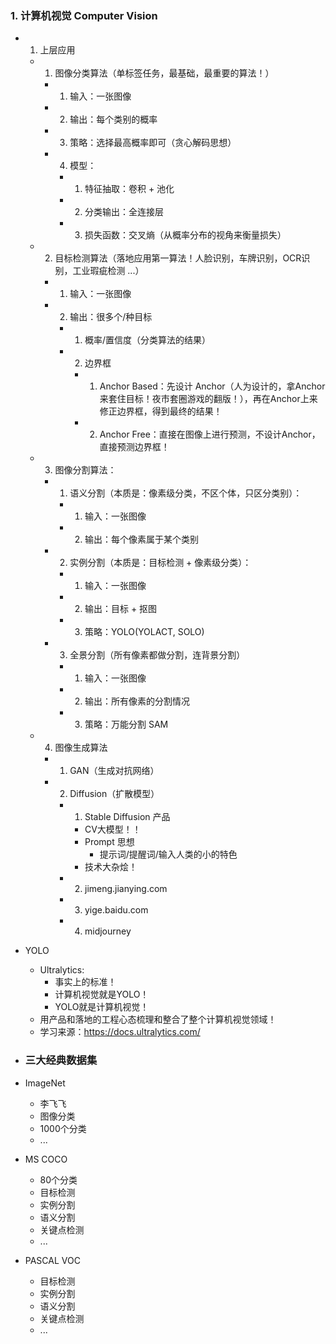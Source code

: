 ### 1. 计算机视觉 Computer Vision
- 1. 上层应用
    - 1. 图像分类算法（单标签任务，最基础，最重要的算法！）
      - 1. 输入：一张图像
      - 2. 输出：每个类别的概率
      - 3. 策略：选择最高概率即可（贪心解码思想）
      - 4. 模型：
        - 1. 特征抽取：卷积 + 池化
        - 2. 分类输出：全连接层
        - 3. 损失函数：交叉熵（从概率分布的视角来衡量损失）
    - 2. 目标检测算法（落地应用第一算法！人脸识别，车牌识别，OCR识别，工业瑕疵检测 ...）
      - 1. 输入：一张图像
      - 2. 输出：很多个/种目标
        - 1. 概率/置信度（分类算法的结果）
        - 2. 边界框
          - 1. Anchor Based：先设计 Anchor（人为设计的，拿Anchor来套住目标！夜市套圈游戏的翻版！），再在Anchor上来修正边界框，得到最终的结果！
          - 2. Anchor Free：直接在图像上进行预测，不设计Anchor，直接预测边界框！
    - 3. 图像分割算法：
      - 1. 语义分割（本质是：像素级分类，不区个体，只区分类别）：
        - 1. 输入：一张图像
        - 2. 输出：每个像素属于某个类别
      - 2. 实例分割（本质是：目标检测 + 像素级分类）：
        - 1. 输入：一张图像
        - 2. 输出：目标 + 抠图
        - 3. 策略：YOLO(YOLACT, SOLO)
      - 3. 全景分割（所有像素都做分割，连背景分割）
        - 1. 输入：一张图像
        - 2. 输出：所有像素的分割情况
        - 3. 策略：万能分割 SAM
    - 4. 图像生成算法
        - 1. GAN（生成对抗网络）
        - 2. Diffusion（扩散模型）
          - 1. Stable Diffusion 产品
            - CV大模型！！
            - Prompt 思想
              - 提示词/提醒词/输入人类的小的特色
            - 技术大杂烩！
          - 2. jimeng.jianying.com
          - 3. yige.baidu.com
          - 4. midjourney
- YOLO
  - Ultralytics:
    - 事实上的标准！
    - 计算机视觉就是YOLO！
    - YOLO就是计算机视觉！
  - 用产品和落地的工程心态梳理和整合了整个计算机视觉领域！
  - 学习来源：https://docs.ultralytics.com/

- ### 三大经典数据集
- ImageNet
  - 李飞飞
  - 图像分类
  - 1000个分类
  - ...

- MS COCO
  - 80个分类
  - 目标检测
  - 实例分割
  - 语义分割
  - 关键点检测
  - ...

- PASCAL VOC
  - 目标检测
  - 实例分割
  - 语义分割
  - 关键点检测
  - ...
 